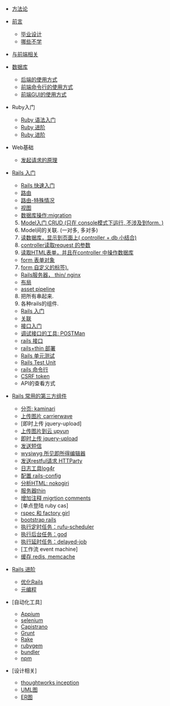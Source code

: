 * [方法论](methodologies.md)
* [前言](preface.md)
  * [毕业设计](biye.md)
  * [哪些不学](part3_rails_premier/buyongxue.md)
* [与前端相关](authentication.md)
* [数据库](database.md)
  * [后端的使用方式](database_server.md)
  * [前端命令行的使用方式](database_command_line.md)
  * [前端GUI的使用方式](database_gui.md)

* Ruby入门
  * [Ruby 语法入门](part3_rails_premier/ruby_premier.md)
  * [Ruby 进阶](part3_rails_premier/ruby_jin_jie.md)
  * [Ruby 进阶 ](part3_rails_premier/ruby_advanced.md)

* Web基础
  * [发起请求的原理](network_basic.md)

* [Rails 入门](part3_rails_premier.md)
  * [Rails 快速入门](part3_rails_premier/rails_tutorial_from_view.md)
  * [路由](part3_rails_premier/routes.md)
  * [路由-特殊情况](part3_rails_premier/routes_special.md)
  * [视图](part3_rails_premier/rails_view.md)
  * [数据库操作:migration](migration.md)
  5. [Model入门 CRUD (只在 console模式下运行, 不涉及到form. )](crud.md)
  6. Model间的关联. (一对多, 多对多)
  7. [读数据库，显示到页面上( controller + db  小结合)](query_data_via_controller.md)
  8. [controller读取request 的参数](read_parameters_via_controller.md)
  9. [读取HTML表单，并且在controller 中操作数据库](update_db_via_html_form.md)
  * [form 表单对象](part3_rails_premier/form_object.md)
  7. [form 自定义的标签).](form_helpers.md)
  * [Rails服务器， thin/ nginx](part3_rails_premier/rails_thin_deploy.md)
  * [布局](part3_rails_premier/layout.md)
  * [asset pipeline](part3_rails_premier/asset_pipeline.md)

  8. 把所有串起来.
  9. 各种rails的组件.

  * [Rails 入门](part3_rails_premier/rails_tutorial.md)
  * [关联](part3_rails_premier/assocication.md)
  * [接口入门](part3_rails_premier/rails_interface.md)
  * [调试接口的工具: POSTMan](postman.md)
  * [rails 接口](part3_rails_premier/interface_document.md)
  * [rails+thin 部署](part3_rails_premier/rails_thin_deploy.md)
  * [Rails 单元测试](part4_rails_advanced/rails_unit_test.md)
  * [Rails Test Unit](part3_rails_premier/unit_test.md)
  * [rails 命令行](part3_rails_premier/rails_command_line.md)
  * [CSRF token](part3_rails_premier/csrf_token.md)
  * API的查看方式
* [Rails 常用的第三方组件](web_components/preface.md)
  * [分页: kaminari](web_components/kaminari.md)
  * [上传图片 carrierwave](web_components/carrierwave.md)
  * [即时上传 jquery-upload]
  * [上传图片到云 upyun](web_components/upyun.md)
  * [即时上传 jquery-upload]()
  * [发送短信](web_components/sms.md)
  * [wysiwyg 所见即所得编辑器](web_components/wysiwyg_ckeditor.md)
  * [发送restful请求  HTTParty](web_components/httparty.md)
  * [日志工具log4r](web_components/log4r.md)
  * [配置 rails-config](web_components/rails_config.md)
  * [分析HTML: nokogiri](web_components/nokogiri.md)
  * [服务器thin](web_components/thin.md)
  * [增加注释 migrtion comments](web_components/migration_comments.md)
  * [单点登陆 ruby cas]
  * [rspec 和 factory girl](web_components/rspec_and_factory_girl.md)
  * [bootstrap rails](web_components/bootstrap.md)
  * [执行定时任务：rufu-scheduler](part3_rails_premier/rufus_scheduler.md)
  * [执行后台任务：god ](part3_rails_premier/rails_god.md)
  * [执行延时任务：delayed-job](part3_rails_premier/delayed_job.md)
  * [工作流 event machine]
  * [缓存 redis, memcache](web_components/redis_memcache.md)
* [Rails 进阶](part4_rails_advanced.md)
  * [优化Rails](part4_rails_advanced/optimzation.md)
  * [元编程](part4_rails_advanced/metaprogramming.md)
* [自动化工具]
  * [Appium](automation_tools/appium.md)
  * [selenium](automation_tools/selenium.md)
  * [Capistrano](automation_tools/capistrano.md)
  * [Grunt](automation_tools/grunt.md)
  * [Rake](automation_tools/rake.md)
  * [rubygem](automation_tools/ruby_gem.md)
  * [bundler](automation_tools/bundler.md)
  * [npm](automation_tools/npm.md)
* [设计相关]
  * [thoughtworks inception](part5_tools_and_theory/inception.md)
  * [UML图](part5_tools_and_theory/uml_diagram.md)
  * [ER图](part5_tools_and_theory/e-r_diagram.md)
